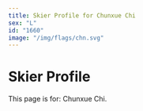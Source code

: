 ```yaml
---
title: Skier Profile for Chunxue Chi
sex: "L"
id: "1660"
image: "/img/flags/chn.svg" 
---
```


# Skier Profile

This page is for: Chunxue Chi.
    